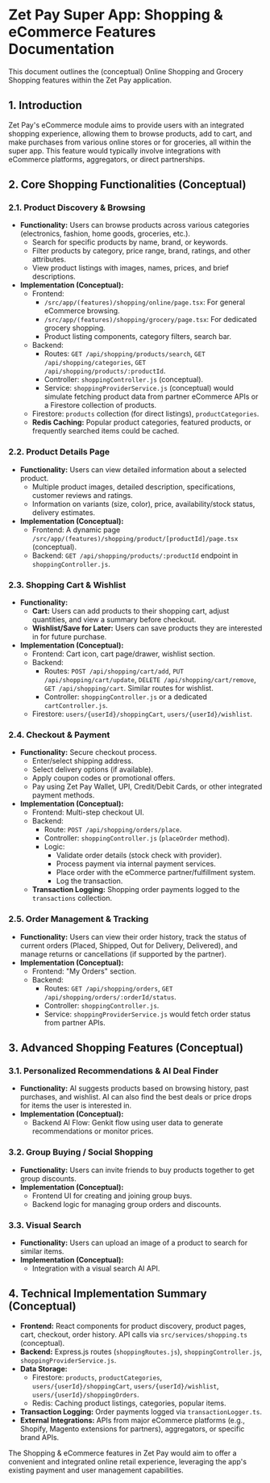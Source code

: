 
# Zet Pay Super App: Shopping & eCommerce Features Documentation

This document outlines the (conceptual) Online Shopping and Grocery Shopping features within the Zet Pay application.

## 1. Introduction

Zet Pay's eCommerce module aims to provide users with an integrated shopping experience, allowing them to browse products, add to cart, and make purchases from various online stores or for groceries, all within the super app. This feature would typically involve integrations with eCommerce platforms, aggregators, or direct partnerships.

## 2. Core Shopping Functionalities (Conceptual)

### 2.1. Product Discovery & Browsing
-   **Functionality:** Users can browse products across various categories (electronics, fashion, home goods, groceries, etc.).
    -   Search for specific products by name, brand, or keywords.
    -   Filter products by category, price range, brand, ratings, and other attributes.
    -   View product listings with images, names, prices, and brief descriptions.
-   **Implementation (Conceptual):**
    -   Frontend:
        -   `/src/app/(features)/shopping/online/page.tsx`: For general eCommerce browsing.
        -   `/src/app/(features)/shopping/grocery/page.tsx`: For dedicated grocery shopping.
        -   Product listing components, category filters, search bar.
    -   Backend:
        -   Routes: `GET /api/shopping/products/search`, `GET /api/shopping/categories`, `GET /api/shopping/products/:productId`.
        -   Controller: `shoppingController.js` (conceptual).
        -   Service: `shoppingProviderService.js` (conceptual) would simulate fetching product data from partner eCommerce APIs or a Firestore collection of products.
    -   Firestore: `products` collection (for direct listings), `productCategories`.
    -   **Redis Caching:** Popular product categories, featured products, or frequently searched items could be cached.

### 2.2. Product Details Page
-   **Functionality:** Users can view detailed information about a selected product.
    -   Multiple product images, detailed description, specifications, customer reviews and ratings.
    -   Information on variants (size, color), price, availability/stock status, delivery estimates.
-   **Implementation (Conceptual):**
    -   Frontend: A dynamic page `/src/app/(features)/shopping/product/[productId]/page.tsx` (conceptual).
    -   Backend: `GET /api/shopping/products/:productId` endpoint in `shoppingController.js`.

### 2.3. Shopping Cart & Wishlist
-   **Functionality:**
    -   **Cart:** Users can add products to their shopping cart, adjust quantities, and view a summary before checkout.
    -   **Wishlist/Save for Later:** Users can save products they are interested in for future purchase.
-   **Implementation (Conceptual):**
    -   Frontend: Cart icon, cart page/drawer, wishlist section.
    -   Backend:
        -   Routes: `POST /api/shopping/cart/add`, `PUT /api/shopping/cart/update`, `DELETE /api/shopping/cart/remove`, `GET /api/shopping/cart`. Similar routes for wishlist.
        -   Controller: `shoppingController.js` or a dedicated `cartController.js`.
    -   Firestore: `users/{userId}/shoppingCart`, `users/{userId}/wishlist`.

### 2.4. Checkout & Payment
-   **Functionality:** Secure checkout process.
    -   Enter/select shipping address.
    -   Select delivery options (if available).
    -   Apply coupon codes or promotional offers.
    -   Pay using Zet Pay Wallet, UPI, Credit/Debit Cards, or other integrated payment methods.
-   **Implementation (Conceptual):**
    -   Frontend: Multi-step checkout UI.
    -   Backend:
        -   Route: `POST /api/shopping/orders/place`.
        -   Controller: `shoppingController.js` (`placeOrder` method).
        -   Logic:
            *   Validate order details (stock check with provider).
            *   Process payment via internal payment services.
            *   Place order with the eCommerce partner/fulfillment system.
            *   Log the transaction.
    -   **Transaction Logging:** Shopping order payments logged to the `transactions` collection.

### 2.5. Order Management & Tracking
-   **Functionality:** Users can view their order history, track the status of current orders (Placed, Shipped, Out for Delivery, Delivered), and manage returns or cancellations (if supported by the partner).
-   **Implementation (Conceptual):**
    -   Frontend: "My Orders" section.
    -   Backend:
        -   Routes: `GET /api/shopping/orders`, `GET /api/shopping/orders/:orderId/status`.
        -   Controller: `shoppingController.js`.
        -   Service: `shoppingProviderService.js` would fetch order status from partner APIs.

## 3. Advanced Shopping Features (Conceptual)

### 3.1. Personalized Recommendations & AI Deal Finder
-   **Functionality:** AI suggests products based on browsing history, past purchases, and wishlist. AI can also find the best deals or price drops for items the user is interested in.
-   **Implementation (Conceptual):**
    -   Backend AI Flow: Genkit flow using user data to generate recommendations or monitor prices.

### 3.2. Group Buying / Social Shopping
-   **Functionality:** Users can invite friends to buy products together to get group discounts.
-   **Implementation (Conceptual):**
    -   Frontend UI for creating and joining group buys.
    -   Backend logic for managing group orders and discounts.

### 3.3. Visual Search
-   **Functionality:** Users can upload an image of a product to search for similar items.
-   **Implementation (Conceptual):**
    -   Integration with a visual search AI API.

## 4. Technical Implementation Summary (Conceptual)

-   **Frontend:** React components for product discovery, product pages, cart, checkout, order history. API calls via `src/services/shopping.ts` (conceptual).
-   **Backend:** Express.js routes (`shoppingRoutes.js`), `shoppingController.js`, `shoppingProviderService.js`.
-   **Data Storage:**
    -   Firestore: `products`, `productCategories`, `users/{userId}/shoppingCart`, `users/{userId}/wishlist`, `users/{userId}/shoppingOrders`.
    -   Redis: Caching product listings, categories, popular items.
-   **Transaction Logging:** Order payments logged via `transactionLogger.ts`.
-   **External Integrations:** APIs from major eCommerce platforms (e.g., Shopify, Magento extensions for partners), aggregators, or specific brand APIs.

The Shopping & eCommerce features in Zet Pay would aim to offer a convenient and integrated online retail experience, leveraging the app's existing payment and user management capabilities.

    